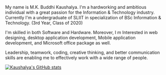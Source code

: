 My name is M.K. Buddhi Kaushalya. I'm a hardworking and ambitious individual with a great passion for the Information & Technology industry. Currently I'm a undergraduate of SLIIT in specialization of BSc Information & Technology. (3rd Year, Class of 2020)

I'm skilled in both Software and Hardware. Moreover, I m Interested in web designing, desktop application development, Mobile application development, and Microsoft office package as well.

Leadership, teamwork, coding, creative thinking, and better communication skills are enabling me to effectively work with a wide range of people.


[![Kaushalya's GitHub stats](https://github-readme-stats.vercel.app/api?username=IT20118372)](https://github.com/IT20118372/github-readme-stats)
